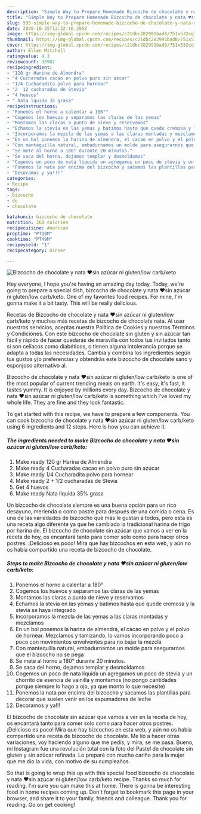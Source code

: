 ```yaml
---
description: "Simple Way to Prepare Homemade Bizcocho de chocolate y nata ♥️sin azúcar ni gluten/low carb/keto"
title: "Simple Way to Prepare Homemade Bizcocho de chocolate y nata ♥️sin azúcar ni gluten/low carb/keto"
slug: 535-simple-way-to-prepare-homemade-bizcocho-de-chocolate-y-nata-sin-azucar-ni-gluten-low-carb-keto
date: 2020-10-25T12:32:16.295Z
image: https://img-global.cpcdn.com/recipes/c21dbc282991bad8/751x532cq70/bizcocho-de-chocolate-y-nata-♥️sin-azucar-ni-glutenlow-carbketo-foto-principal.jpg
thumbnail: https://img-global.cpcdn.com/recipes/c21dbc282991bad8/751x532cq70/bizcocho-de-chocolate-y-nata-♥️sin-azucar-ni-glutenlow-carbketo-foto-principal.jpg
cover: https://img-global.cpcdn.com/recipes/c21dbc282991bad8/751x532cq70/bizcocho-de-chocolate-y-nata-♥️sin-azucar-ni-glutenlow-carbketo-foto-principal.jpg
author: Ellen Mitchell
ratingvalue: 4.3
reviewcount: 38987
recipeingredient:
- "120 gr Harina de Almendra"
- "4 Cucharadas cacao en polvo puro sin azcar"
- "1/4 Cucharadita polvo para hornear"
- "2  12 cucharadas de Stevia"
- "4 huevos"
- " Nata lquida 35 grasa"
recipeinstructions:
- "Ponemos el horno a calentar a 180°"
- "Cogemos los huevos y separamos las claras de las yemas"
- "Montamos las claras a punto de nieve y reservamos"
- "Echamos la stevia en las yemas y batimos hasta que quede cremosa y la stevia se haya integrado"
- "Incorporamos la mezcla de las yemas a las claras montadas y mezclamos"
- "En un bol ponemos la harina de almendra, el cacao en polvo y el polvo de hornear. Mezclamos y tamizando, lo vamos incorporando poco a poco con movimientos envolventes para no bajar la mezcla"
- "Con mantequilla natural, embadurnamos un molde para asegurarnos que el bizcocho no se pega"
- "Se mete al horno a 180° durante 20 minutos."
- "Se saca del horno, dejamos templar y desmoldamos"
- "Cogemos un poco de nata líquida un agregamos un poco de stevia y un chorrito de esencia de vainilla y montamos (no pongo cantidades porque siempre lo hago a ojo, ya que monto lo que necesite)"
- "Ponemos la nata por encima del bizcocho y sacamos las plantillas para decorar que suelen venir en los espumadores de leche"
- "Decoramos y ya!!!"
categories:
- Recipe
tags:
- bizcocho
- de
- chocolate

katakunci: bizcocho de chocolate 
nutrition: 268 calories
recipecuisine: American
preptime: "PT38M"
cooktime: "PT49M"
recipeyield: "1"
recipecategory: Dinner

---
```



![Bizcocho de chocolate y nata ♥️sin azúcar ni gluten/low carb/keto](https://img-global.cpcdn.com/recipes/c21dbc282991bad8/751x532cq70/bizcocho-de-chocolate-y-nata-♥️sin-azucar-ni-glutenlow-carbketo-foto-principal.jpg)

Hey everyone, I hope you're having an amazing day today. Today, we're going to prepare a special dish, bizcocho de chocolate y nata ♥️sin azúcar ni gluten/low carb/keto. One of my favorites food recipes. For mine, I'm gonna make it a bit tasty. This will be really delicious.

Recetas de Bizcocho de chocolate y nata ♥️sin azúcar ni gluten/low carb/keto y muchas más recetas de bizcocho de chocolate nata. Al usar nuestros servicios, aceptas nuestra Política de Cookies y nuestros Términos y Condiciones. Con este bizcocho de chocolate sin gluten y sin azúcar tan fácil y rápido de hacer quedarás de maravilla con todos tus invitados tanto si son celíacos como diabéticos, o tienen alguna intolerancia porque se adapta a todas las necesidades. Cambia y combina los ingredientes según tus gustos y/o preferencias y obtendrás este bizcocho de chocolate sano y esponjoso alternativo al.

Bizcocho de chocolate y nata ♥️sin azúcar ni gluten/low carb/keto is one of the most popular of current trending meals on earth. It's easy, it's fast, it tastes yummy. It is enjoyed by millions every day. Bizcocho de chocolate y nata ♥️sin azúcar ni gluten/low carb/keto is something which I've loved my whole life. They are fine and they look fantastic.


To get started with this recipe, we have to prepare a few components. You can cook bizcocho de chocolate y nata ♥️sin azúcar ni gluten/low carb/keto using 6 ingredients and 12 steps. Here is how you can achieve it.

<!--inarticleads1-->

##### The ingredients needed to make Bizcocho de chocolate y nata ♥️sin azúcar ni gluten/low carb/keto:

1. Make ready 120 gr Harina de Almendra
1. Make ready 4 Cucharadas cacao en polvo puro sin azúcar
1. Make ready 1/4 Cucharadita polvo para hornear
1. Make ready 2 + 1/2 cucharadas de Stevia
1. Get 4 huevos
1. Make ready  Nata líquida 35% grasa


Un bizcocho de chocolate siempre es una buena opción para un rico desayuno, merienda o como postre para después de una comida o cena. Es una de las variedades de bizcocho que más le gustan a todos, pero esta es una receta algo diferente ya que he cambiado la tradicional harina de trigo por harina de. El bizcocho de chocolate sin azúcar que vamos a ver en la receta de hoy, os encantará tanto para comer solo como para hacer otros postres. ¡Delicioso es poco! Mira que hay bizcochos en esta web, y aún no os había compartido una receta de bizcocho de chocolate. 

<!--inarticleads2-->

##### Steps to make Bizcocho de chocolate y nata ♥️sin azúcar ni gluten/low carb/keto:

1. Ponemos el horno a calentar a 180°
1. Cogemos los huevos y separamos las claras de las yemas
1. Montamos las claras a punto de nieve y reservamos
1. Echamos la stevia en las yemas y batimos hasta que quede cremosa y la stevia se haya integrado
1. Incorporamos la mezcla de las yemas a las claras montadas y mezclamos
1. En un bol ponemos la harina de almendra, el cacao en polvo y el polvo de hornear. Mezclamos y tamizando, lo vamos incorporando poco a poco con movimientos envolventes para no bajar la mezcla
1. Con mantequilla natural, embadurnamos un molde para asegurarnos que el bizcocho no se pega
1. Se mete al horno a 180° durante 20 minutos.
1. Se saca del horno, dejamos templar y desmoldamos
1. Cogemos un poco de nata líquida un agregamos un poco de stevia y un chorrito de esencia de vainilla y montamos (no pongo cantidades porque siempre lo hago a ojo, ya que monto lo que necesite)
1. Ponemos la nata por encima del bizcocho y sacamos las plantillas para decorar que suelen venir en los espumadores de leche
1. Decoramos y ya!!!


El bizcocho de chocolate sin azúcar que vamos a ver en la receta de hoy, os encantará tanto para comer solo como para hacer otros postres. ¡Delicioso es poco! Mira que hay bizcochos en esta web, y aún no os había compartido una receta de bizcocho de chocolate. Me lío a hacer otras variaciones, voy haciendo alguno que me pedís, y mira, se me pasa. Bueno, mi Instagram fue una revolución total con la foto del Pastel de chocolate sin gluten y sin azúcar refinada. Lo preparé con mucho cariño para la mujer que me dio la vida, con motivo de su cumpleaños. 

So that is going to wrap this up with this special food bizcocho de chocolate y nata ♥️sin azúcar ni gluten/low carb/keto recipe. Thanks so much for reading. I'm sure you can make this at home. There is gonna be interesting food in home recipes coming up. Don't forget to bookmark this page in your browser, and share it to your family, friends and colleague. Thank you for reading. Go on get cooking!
